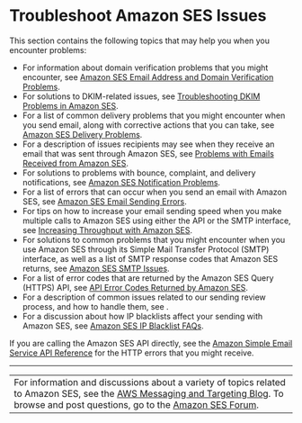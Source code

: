 # Troubleshoot Amazon SES Issues<a name="troubleshoot"></a>

This section contains the following topics that may help you when you encounter problems: 
+ For information about domain verification problems that you might encounter, see [Amazon SES Email Address and Domain Verification Problems](troubleshoot-verification.md)\.
+ For solutions to DKIM\-related issues, see [Troubleshooting DKIM Problems in Amazon SES](troubleshoot-dkim.md)\.
+ For a list of common delivery problems that you might encounter when you send email, along with corrective actions that you can take, see [Amazon SES Delivery Problems](troubleshoot-delivery.md)\. 
+ For a description of issues recipients may see when they receive an email that was sent through Amazon SES, see [Problems with Emails Received from Amazon SES](troubleshoot-receiving.md)\.
+ For solutions to problems with bounce, complaint, and delivery notifications, see [Amazon SES Notification Problems](troubleshoot-notifications.md)\.
+ For a list of errors that can occur when you send an email with Amazon SES, see [Amazon SES Email Sending Errors](troubleshoot-error-messages.md)\.
+ For tips on how to increase your email sending speed when you make multiple calls to Amazon SES using either the API or the SMTP interface, see [Increasing Throughput with Amazon SES](troubleshoot-throughput-problems.md)\.
+ For solutions to common problems that you might encounter when you use Amazon SES through its Simple Mail Transfer Protocol \(SMTP\) interface, as well as a list of SMTP response codes that Amazon SES returns, see [Amazon SES SMTP Issues](troubleshoot-smtp.md)\. 
+ For a list of error codes that are returned by the Amazon SES Query \(HTTPS\) API, see [API Error Codes Returned by Amazon SES](api-error-codes.md)\.
+ For a description of common issues related to our sending review process, and how to handle them, see [](faqs-enforcement.md)\.
+ For a discussion about how IP blacklists affect your sending with Amazon SES, see [Amazon SES IP Blacklist FAQs](faqs-blacklists.md)\.

If you are calling the Amazon SES API directly, see the [Amazon Simple Email Service API Reference](https://docs.aws.amazon.com/ses/latest/APIReference/) for the HTTP errors that you might receive\.


****  

|  | 
| --- |
| For information and discussions about a variety of topics related to Amazon SES, see the [AWS Messaging and Targeting Blog](https://aws.amazon.com//blogs/messaging-and-targeting/)\. To browse and post questions, go to the [Amazon SES Forum](https://forums.aws.amazon.com/forum.jspa?forumID=90)\. | 
